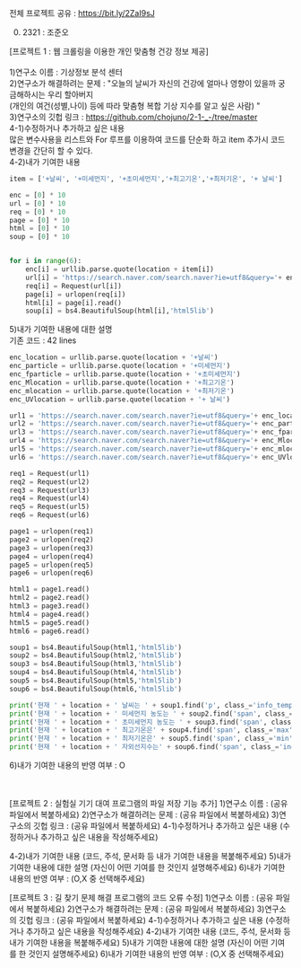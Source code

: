 전체 프로젝트 공유 : https://bit.ly/2ZaI9sJ

0. 2321 : 조준오

[프로젝트 1 : 웹 크롤링을 이용한 개인 맞춤형 건강 정보 제공] <BR><BR>
1)연구소 이름 : 기상정보 분석 센터 <BR>
2)연구소가 해결하려는 문제 : "오늘의 날씨가 자신의 건강에 얼마나 영향이 있을까 궁금해하시는 우리 할아버지<BR>
(개인의 여건(성별,나이) 등에 따라 맞춤형 복합 기상 지수를  알고 싶은 사람)
" <BR>
3)연구소의 깃헙 링크 : https://github.com/chojuno/2-1-_-/tree/master <BR>
4-1)수정하거나 추가하고 싶은 내용 <BR>
많은 변수사용을 리스트와 For 루프를 이용하여 코드를 단순화 하고 item 추가시 코드 변경을 간단히 할 수 있다. <BR>
4-2)내가 기여한 내용<BR>

```python
item = ['+날씨', '+미세먼지', '+초미세먼지','+최고기온','+최저기온', '+ 날씨']

enc = [0] * 10
url = [0] * 10
req = [0] * 10
page = [0] * 10
html = [0] * 10
soup = [0] * 10


for i in range(6): 
    enc[i] = urllib.parse.quote(location + item[i])
    url[i] = 'https://search.naver.com/search.naver?ie=utf8&query='+ enc[i]
    req[i] = Request(url[i])
    page[i] = urlopen(req[i])
    html[i] = page[i].read()    
    soup[i] = bs4.BeautifulSoup(html[i],'html5lib')
```

5)내가 기여한 내용에 대한 설명<BR>
기존 코드 : 42 lines <BR>
```python
enc_location = urllib.parse.quote(location + '+날씨')
enc_particle = urllib.parse.quote(location + '+미세먼지')
enc_fparticle = urllib.parse.quote(location + '+초미세먼지')
enc_Mlocation = urllib.parse.quote(location + '+최고기온')
enc_mlocation = urllib.parse.quote(location + '+최저기온')
enc_UVlocation = urllib.parse.quote(location + '+ 날씨')

url1 = 'https://search.naver.com/search.naver?ie=utf8&query='+ enc_location
url2 = 'https://search.naver.com/search.naver?ie=utf8&query='+ enc_particle
url3 = 'https://search.naver.com/search.naver?ie=utf8&query='+ enc_fparticle
url4 = 'https://search.naver.com/search.naver?ie=utf8&query='+ enc_Mlocation 
url5 = 'https://search.naver.com/search.naver?ie=utf8&query='+ enc_mlocation
url6 = 'https://search.naver.com/search.naver?ie=utf8&query='+ enc_UVlocation

req1 = Request(url1)
req2 = Request(url2)
req3 = Request(url3)
req4 = Request(url4)
req5 = Request(url5)
req6 = Request(url6)

page1 = urlopen(req1)
page2 = urlopen(req2)
page3 = urlopen(req3)
page4 = urlopen(req4)
page5 = urlopen(req5)
page6 = urlopen(req6)

html1 = page1.read()
html2 = page2.read()
html3 = page3.read()
html4 = page4.read()
html5 = page5.read()
html6 = page6.read()

soup1 = bs4.BeautifulSoup(html1,'html5lib')
soup2 = bs4.BeautifulSoup(html2,'html5lib')
soup3 = bs4.BeautifulSoup(html3,'html5lib')
soup4 = bs4.BeautifulSoup(html4,'html5lib')
soup5 = bs4.BeautifulSoup(html5,'html5lib')
soup6 = bs4.BeautifulSoup(html6,'html5lib')

print('현재 ' + location + ' 날씨는 ' + soup1.find('p', class_='info_temperature').find('span', class_='todaytemp').text + '도 입니다.')
print('현재 ' + location + ' 미세먼지 농도는 ' + soup2.find('span', class_='figure').find('em', class_='main_figure').text + ' 입니다.')
print('현재 ' + location + ' 초미세먼지 농도는 ' + soup3.find('span', class_='figure').find('em', class_='main_figure').text + ' 입니다.')
print('현재 ' + location + ' 최고기온은' + soup4.find('span', class_='max').find('span', class_='num').text + '도 입니다')
print('현재 ' + location + ' 최저기온은' + soup5.find('span', class_='min').find('span', class_='num').text + '도 입니다')
print('현재 ' + location + ' 자외선지수는' + soup6.find('span', class_='indicator').find('span', class_='num').text + '입니다')
```

6)내가 기여한 내용의 반영 여부 : O <BR><BR><BR>


[프로젝트 2 : 실험실 기기 대여 프로그램의 파일 저장 기능 추가]
1)연구소 이름 : (공유 파일에서 복붙하세요)
2)연구소가 해결하려는 문제 : (공유 파일에서 복붙하세요)
3)연구소의 깃헙 링크 : (공유 파일에서 복붙하세요)
4-1)수정하거나 추가하고 싶은 내용
(수정하거나 추가하고 싶은 내용을 작성해주세요)


4-2)내가 기여한 내용
(코드, 주석, 문서화 등 내가 기여한 내용을 복붙해주세요)
5)내가 기여한 내용에 대한 설명
(자신이 어떤 기여를 한 것인지 설명해주세요)
6)내가 기여한 내용의 반영 여부 : (O,X 중 선택해주세요)

[프로젝트 3 : 길 찾기 문제 해결 프로그램의 코드 오류 수정]
1)연구소 이름 : (공유 파일에서 복붙하세요)
2)연구소가 해결하려는 문제 : (공유 파일에서 복붙하세요)
3)연구소의 깃헙 링크 : (공유 파일에서 복붙하세요)
4-1)수정하거나 추가하고 싶은 내용
(수정하거나 추가하고 싶은 내용을 작성해주세요)
4-2)내가 기여한 내용
(코드, 주석, 문서화 등 내가 기여한 내용을 복붙해주세요)
5)내가 기여한 내용에 대한 설명
(자신이 어떤 기여를 한 것인지 설명해주세요)
6)내가 기여한 내용의 반영 여부 : (O,X 중 선택해주세요)

